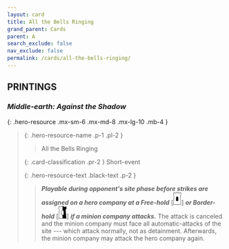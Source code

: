 ```yaml
---
layout: card
title: All the Bells Ringing
grand_parent: Cards
parent: A
search_exclude: false
nav_exclude: false
permalink: /cards/all-the-bells-ringing/
---
```


## PRINTINGS


### _Middle-earth: Against the Shadow_

{: .hero-resource .mx-sm-6 .mx-md-8 .mx-lg-10 .mb-4 }
> {: .hero-resource-name .p-1 .pl-2 }
> > <div class="card-mp"></div>
> > <div class="card-name">All the Bells Ringing</div>
>
> {: .card-classification .pr-2 }
> Short-event
>
> {: .hero-resource-text .black-text .p-2 }
> > ***Playable during opponent's site phase before strikes are assigned on a hero company at a Free-hold*** <nobr>[<img src="/assets/images/free-hold.svg">]</nobr> ***or Border-hold*** <nobr>[<img src="/assets/images/border-hold.svg">]</nobr> ***if a minion company attacks.*** The attack is canceled and the minion company must face all automatic-attacks of the site --- which attack normally, not as detainment. Afterwards, the minion company may attack the hero company again.  
> 
